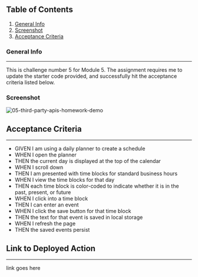 ## Table of Contents
1. [General Info](#general-info)
3. [Screenshot](#screenshot)
4. [Acceptance Criteria](#acceptance-criteria)

### General Info
***
This is challenge number 5 for Module 5. The assignment requires me to update the starter code provided, and successfully hit the acceptance criteria listed below.

### Screenshot
![05-third-party-apis-homework-demo](https://user-images.githubusercontent.com/116799866/206538484-30620a6b-ca52-492c-b490-94e1d9db9aaf.gif)

## Acceptance Criteria
***
- GIVEN I am using a daily planner to create a schedule
- WHEN I open the planner
- THEN the current day is displayed at the top of the calendar
- WHEN I scroll down
- THEN I am presented with time blocks for standard business hours
- WHEN I view the time blocks for that day
- THEN each time block is color-coded to indicate whether it is in the past, present, or future
- WHEN I click into a time block
- THEN I can enter an event
- WHEN I click the save button for that time block
- THEN the text for that event is saved in local storage
- WHEN I refresh the page
- THEN the saved events persist

## Link to Deployed Action
***
link goes here

